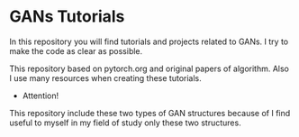 # GANs Tutorials
In this repository you will find tutorials and projects related to GANs. I try to make the code as clear as possible. 

This repository based on pytorch.org and original papers of algorithm. Also I use many resources when creating these tutorials.

* Attention! 

This repository include these two types of GAN structures because of I find useful to myself in my field of study only these two structures.
